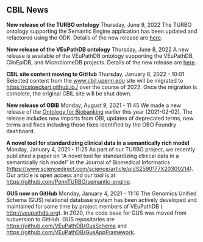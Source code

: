 ## CBIL News

**New release of the TURBO ontology**
Thursday, June 9, 2022
The TURBO ontology supporting the Semantic Engine application has been updated and refactored using the ODK. Details of the new release are [here](https://github.com/PennTURBO/turbo-ontology/releases/tag/2022-05-09).

**New release of the VEuPathDB ontology**
Thursday, June 8, 2022
A new release is available of the VEuPathDB ontology supporting the VEuPathDB, ClinEpiDB, and MicrobiomeDB projects. Details of the new release are [here](https://github.com/VEuPathDB-ontology/VEuPathDB-ontology/releases/tag/2022-06-08).

**CBIL site content moving to GitHub**
Thursday, January 6, 2022 - 10:01
Selected content from the www.cbil.upenn.edu site will be migrated to https://cstoeckert.github.io./ over the course of 2022. Once the migration is complete, the original CBIL site will be shut down.

**New release of OBIB**
Monday, August 9, 2021 - 11:45
We made a new release of the [Ontology for Biobanking](http://obofoundry.org/ontology/obib.html) earlier this year (2021-02-02). The release includes new imports from OBI, updates of deprecated terms, new terms and fixes including those fixes identified by the OBO Foundry dashboard.

**A novel tool for standardizing clinical data in a semantically rich model**
Monday, January 4, 2021 - 11:25
As part of our TURBO project, we recently published a paper on "A novel tool for standardizing clinical data in a semantically rich model" in the Journal of Biomedical Informatics (https://www.sciencedirect.com/science/article/pii/S2590177X20300214). Our article is open access and our tool is at https://github.com/PennTURBO/semantic-engine.

**GUS now on GitHub**
Monday, January 4, 2021 - 11:16
The Genomics Unified Schema (GUS) relational database system has been actively developed and maintained for some time by project members of VEuPathDB ( http://veupathdb.org). In 2020, the code base for GUS was moved from subversion to GitHub. GUS repositories are https://github.com/VEuPathDB/GusSchema and https://github.com/VEuPathDB/GusAppFramework.
